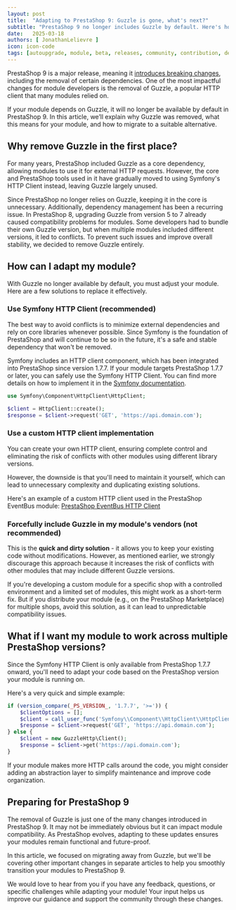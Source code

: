 ```yaml
---
layout: post
title:  "Adapting to PrestaShop 9: Guzzle is gone, what's next?"
subtitle: "PrestaShop 9 no longer includes Guzzle by default. Here's how to adapt your module."
date:   2025-03-18
authors: [ JonathanLelievre ]
icon: icon-code
tags: [autoupgrade, module, beta, releases, community, contribution, development, qa]
---
```


PrestaShop 9 is a major release, meaning it [introduces breaking changes](https://devdocs.prestashop-project.org/9/modules/core-updates/9.0/), including the removal of certain dependencies. One of the most impactful changes for module developers is the removal of Guzzle, a popular HTTP client that many modules relied on.

If your module depends on Guzzle, it will no longer be available by default in PrestaShop 9. In this article, we’ll explain why Guzzle was removed, what this means for your module, and how to migrate to a suitable alternative.

## Why remove Guzzle in the first place?

For many years, PrestaShop included Guzzle as a core dependency, allowing modules to use it for external HTTP requests. However, the core and PrestaShop tools used in it have gradually moved to using Symfony's HTTP Client instead, leaving Guzzle largely unused.

Since PrestaShop no longer relies on Guzzle, keeping it in the core is unnecessary. Additionally, dependency management has been a recurring issue. In PrestaShop 8, upgrading Guzzle from version 5 to 7 already caused compatibility problems for modules. Some developers had to bundle their own Guzzle version, but when multiple modules included different versions, it led to conflicts. To prevent such issues and improve overall stability, we decided to remove Guzzle entirely.

## How can I adapt my module?

With Guzzle no longer available by default, you must adjust your module. Here are a few solutions to replace it effectively.

### Use Symfony HTTP Client (recommended)

The best way to avoid conflicts is to minimize external dependencies and rely on core libraries whenever possible. Since Symfony is the foundation of PrestaShop and will continue to be so in the future, it's a safe and stable dependency that won't be removed.

Symfony includes an HTTP client component, which has been integrated into PrestaShop since version 1.7.7. If your module targets PrestaShop 1.7.7 or later, you can safely use the Symfony HTTP Client. You can find more details on how to implement it in the [Symfony documentation](https://symfony.com/doc/current/http_client.html).

```php
use Symfony\Component\HttpClient\HttpClient;

$client = HttpClient::create();
$response = $client->request('GET', 'https://api.domain.com');
```

### Use a custom HTTP client implementation

You can create your own HTTP client, ensuring complete control and eliminating the risk of conflicts with other modules using different library versions.

However, the downside is that you'll need to maintain it yourself, which can lead to unnecessary complexity and duplicating existing solutions.

Here's an example of a custom HTTP client used in the PrestaShop EventBus module: [PrestaShop EventBus HTTP Client](https://github.com/PrestaShopCorp/ps_eventbus/blob/27ca0e360d88345e57e945ad6369a215f4e615d0/src/Api/HttpClient.php)

### Forcefully include Guzzle in my module's vendors (not recommended)

This is the **quick and dirty solution** - it allows you to keep your existing code without modifications. However, as mentioned earlier, we strongly discourage this approach because it increases the risk of conflicts with other modules that may include different Guzzle versions.

If you're developing a custom module for a specific shop with a controlled environment and a limited set of modules, this might work as a short-term fix. But if you distribute your module (e.g., on the PrestaShop Marketplace) for multiple shops, avoid this solution, as it can lead to unpredictable compatibility issues.

## What if I want my module to work across multiple PrestaShop versions?

Since the Symfony HTTP Client is only available from PrestaShop 1.7.7 onward, you'll need to adapt your code based on the PrestaShop version your module is running on.

Here's a very quick and simple example:

```php
if (version_compare(_PS_VERSION_, '1.7.7', '>=')) {
    $clientOptions = [];
    $client = call_user_func('Symfony\\Component\\HttpClient\\HttpClient::create', $clientOptions);
    $response = $client->request('GET', 'https://api.domain.com');
} else {
    $client = new GuzzleHttp\Client();
    $response = $client->get('https://api.domain.com');
}
```

If your module makes more HTTP calls around the code, you might consider adding an abstraction layer to simplify maintenance and improve code organization.

## Preparing for PrestaShop 9

The removal of Guzzle is just one of the many changes introduced in PrestaShop 9. It may not be immediately obvious but it can impact module compatibility. As PrestaShop evolves, adapting to these updates ensures your modules remain functional and future-proof.

In this article, we focused on migrating away from Guzzle, but we'll be covering other important changes in separate articles to help you smoothly transition your modules to PrestaShop 9.

We would love to hear from you if you have any feedback, questions, or specific challenges while adapting your module! Your input helps us improve our guidance and support the community through these changes.
